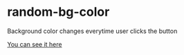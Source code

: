 # random-bg-color
Background color changes everytime user clicks the button

[You can see it here](https://basilesque.github.io/)
